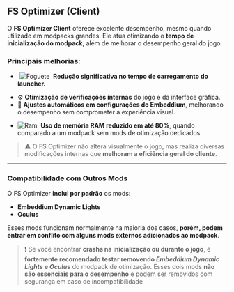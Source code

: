 
## FS Optimizer (Client) 

O **FS Optimizer Client** oferece excelente desempenho, mesmo quando utilizado em modpacks grandes. Ele atua otimizando o **tempo de inicialização do modpack**, além de melhorar o desempenho geral do jogo.

### Principais melhorias:

-  ![Foguete](https://media.discordapp.net/attachments/1284858767925710910/1389758807017783438/download9.jpeg?ex=6865c940&is=686477c0&hm=b40164cd7b477e1642e03e10e165b11d1235b4836b32cefef2413829a293204d&=&format=webp)  **Redução significativa no tempo de carregamento do launcher.**
* ⚙️ **Otimização de verificações internas** do jogo e da interface gráfica.
* 🧠 **Ajustes automáticos em configurações do Embeddium**, melhorando o desempenho sem comprometer a experiência visual.
- ![Ram](https://media.discordapp.net/attachments/1284858767925710910/1389754470497255504/download6.jpeg?ex=6865c536&is=686473b6&hm=afa1585f77e8add8e6e931c4b21c350d40049f98900d0ed777dd6311d2dbcd23&=&format=webp)  **Uso de memória RAM reduzido em até 80%**, quando comparado a um modpack sem mods de otimização dedicados.


> ⚠️ O FS Optimizer não altera visualmente o jogo, mas realiza diversas modificações internas que **melhoram a eficiência geral do cliente**.

---

### Compatibilidade com Outros Mods

O FS Optimizer **inclui por padrão** os mods:

* **Embeddium Dynamic Lights**
* **Oculus**

Esses mods funcionam normalmente na maioria dos casos, **porém, podem entrar em conflito com alguns mods externos adicionados ao modpack**.

> ❗ Se você encontrar **crashs na inicialização ou durante o jogo**, é **fortemente recomendado testar removendo *Embeddium Dynamic Lights* e *Oculus*** do modpack de otimização.
> Esses dois mods **não são essenciais para o desempenho** e podem ser removidos com segurança em caso de incompatibilidade
